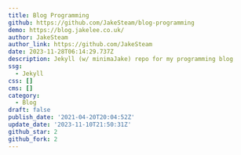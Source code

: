 ```yaml
---
title: Blog Programming
github: https://github.com/JakeSteam/blog-programming
demo: https://blog.jakelee.co.uk/
author: JakeSteam
author_link: https://github.com/JakeSteam
date: 2023-11-28T06:14:29.737Z
description: Jekyll (w/ minimaJake) repo for my programming blog
ssg:
  - Jekyll
css: []
cms: []
category:
  - Blog
draft: false
publish_date: '2021-04-20T20:04:52Z'
update_date: '2023-11-10T21:50:31Z'
github_star: 2
github_fork: 2
---
```

